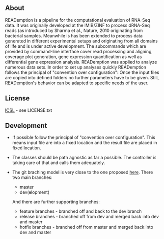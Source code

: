 About
-----

READemption is a pipeline for the computational evaluation of RNA-Seq
data. It was originally developed at the IMIB/ZINF to process dRNA-Seq
reads (as introduced by Sharma et al., Nature, 2010 originating from
bacterial samples. Meanwhile is has been extended to process data
generated in different experimental setups and originating from all
domains of life and is under active development. The subcommands which
are provided by command-line interface cover read processing and
aligning, coverage plot generation, gene expression quantification as
well as differential gene expression analysis. READemption was applied
to analyze numerous data sets. In order to set up analyses quickly
READemption follows the principal of "convention over configuration":
Once the input files are copied into defined folders no further
parameters have to be given. Still, READemption's behavior can be
adapted to specific needs of the user.

License
-------

[ICSL](https://en.wikipedia.org/wiki/ISC_license) - see LICENSE.txt

Development
-----------

* If possible follow the principal of "convention over
  configuration". This means input file are into a fixed location and
  the result file are placed in fixed location.

* The classes should be path agnostic as far a possible. The controller
  is taking care of that and calls them adequately.

* The git braching model is very close to the one 
  proposed [here](http://nvie.com/posts/a-successful-git-branching-model/).
  There two main branches:
    * master 
    * dev(elopment)

    And there are further supporting branches:
    * feature branches - branched off and back to the dev branch
    * release branches - branched off from dev and merged back into
                       dev and master
    * hotfix branches - branched off from master and merged back into
                      dev and master
